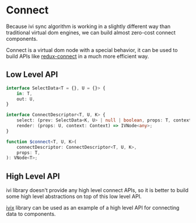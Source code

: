 # Connect

Because ivi sync algorithm is working in a slightly different way than traditional virtual dom engines, we can build
almost zero-cost connect components.

Connect is a virtual dom node with a special behavior, it can be used to build APIs like [redux-connect](https://github.com/reactjs/react-redux/blob/master/docs/api.md#connectmapstatetoprops-mapdispatchtoprops-mergeprops-options)
in a much more efficient way.

## Low Level API

```ts
interface SelectData<T = {}, U = {}> {
    in: T,
    out: U,
}

interface ConnectDescriptor<T, U, K> {
    select: (prev: SelectData<K, U> | null | boolean, props: T, context: Context) => SelectData<K, U>;
    render: (props: U, context: Context) => IVNode<any>;
}

function $connect<T, U, K>(
    connectDescriptor: ConnectDescriptor<T, U, K>,
    props: T,
): VNode<T>;
```

## High Level API

ivi library doesn't provide any high level connect APIs, so it is better to build some high level abstractions on top of
this low level API.

[ivix](https://github.com/ivijs/ivix) library can be used as an example of a high level API for connecting data to
components.
